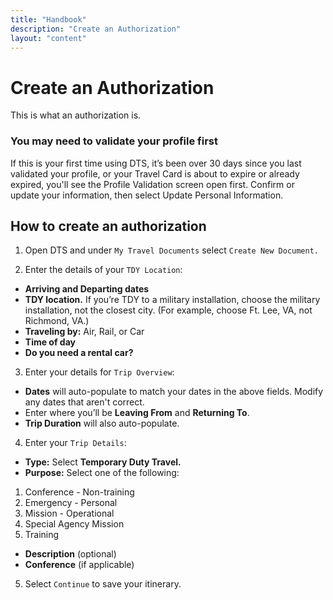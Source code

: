 ```yaml
---
title: "Handbook"
description: "Create an Authorization"
layout: "content"
---
```


# <this is a title> Create an Authorization

<define the topic in lay terms> This is what an authorization is. 
  
### <critical info > You may need to validate your profile first

If this is your first time using DTS, it’s been over 30 days since you last validated your profile, or your Travel Card is about to expire or already expired, you'll see the Profile Validation screen open first. Confirm or update your information, then select Update Personal Information.

## <general overview of how to complete the task> How to create an authorization

1. Open DTS and under `My Travel Documents` select `Create New Document.`

2. Enter the details of your `TDY Location`: 

- **Arriving and Departing dates** 
- **TDY location.** If you’re TDY to a military installation, choose the military installation, not the closest city. (For example, choose Ft. Lee, VA, not Richmond, VA.)
- **Traveling by:** Air, Rail, or Car
- **Time of day**
- **Do you need a rental car?**

3. Enter your details for `Trip Overview`: 

- **Dates** will auto-populate to match your dates in the above fields. Modify any dates that aren't correct.
- Enter where you’ll be **Leaving From** and **Returning To**. 
- **Trip Duration** will also auto-populate.

4. Enter your `Trip Details`:

- **Type:** Select **Temporary Duty Travel.**
- **Purpose:** Select one of the following: 
1) Conference - Non-training 
2) Emergency - Personal 
3) Mission - Operational 
4) Special Agency Mission 
5) Training
- **Description** (optional) 
- **Conference** (if applicable)

5. Select `Continue` to save your itinerary. 

